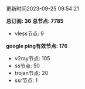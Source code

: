 更新时间2023-09-25 09:54:21

**总订阅: 36**
**总节点: 7785**
- vless节点: 9

**google ping有效节点: 176**
- v2ray节点: 105
- ss节点: 50
- trojan节点: 20
- ssr节点: 1
